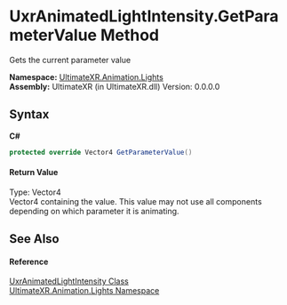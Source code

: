 # UxrAnimatedLightIntensity.GetParameterValue Method 
 

Gets the current parameter value

**Namespace:**&nbsp;<a href="N_UltimateXR_Animation_Lights">UltimateXR.Animation.Lights</a><br />**Assembly:**&nbsp;UltimateXR (in UltimateXR.dll) Version: 0.0.0.0

## Syntax

**C#**<br />
``` C#
protected override Vector4 GetParameterValue()
```


#### Return Value
Type: Vector4<br />Vector4 containing the value. This value may not use all components depending on which parameter it is animating.

## See Also


#### Reference
<a href="T_UltimateXR_Animation_Lights_UxrAnimatedLightIntensity">UxrAnimatedLightIntensity Class</a><br /><a href="N_UltimateXR_Animation_Lights">UltimateXR.Animation.Lights Namespace</a><br />
